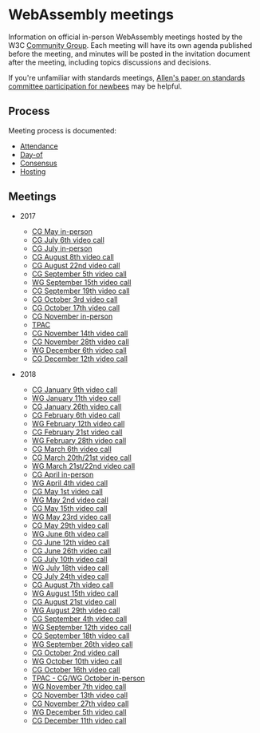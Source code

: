# WebAssembly meetings

Information on official in-person WebAssembly meetings hosted by the W3C
[Community Group](https://w3.org/community/webassembly/). Each meeting will have its own
agenda published before the meeting, and minutes will be posted in the
invitation document after the meeting, including topics discussions and
decisions.

If you're unfamiliar with standards meetings,
[Allen's paper on standards committee participation for newbees](http://wirfs-brock.com/allen/files/papers/standpats-asianplop2016.pdf)
may be helpful.

## Process

Meeting process is documented:

* [Attendance](process/attendance.md)
* [Day-of](process/day-of.md)
* [Consensus](process/consensus.md)
* [Hosting](process/hosting.md)

## Meetings

* 2017

   * [CG May in-person](2017/CG-05.md)
   * [CG July 6th video call](2017/CG-07-06.md)
   * [CG July in-person](2017/CG-07.md)
   * [CG August 8th video call](2017/CG-08-08.md)
   * [CG August 22nd video call](2017/CG-08-22.md)
   * [CG September 5th video call](2017/CG-09-05.md)
   * [WG September 15th video call](2017/WG-09-15.md)
   * [CG September 19th video call](2017/CG-09-19.md)
   * [CG October 3rd video call](2017/CG-10-03.md)
   * [CG October 17th video call](2017/CG-10-17.md)
   * [CG November in-person](2017/CG-11.md)
   * [TPAC](2017/TPAC.md)
   * [CG November 14th video call](2017/CG-11-14.md)
   * [CG November 28th video call](2017/CG-11-28.md)
   * [WG December 6th video call](2017/WG-12-06.md)
   * [CG December 12th video call](2017/CG-12-12.md)

* 2018

   * [CG January 9th video call](2018/CG-01-09.md)
   * [WG January 11th video call](2018/WG-01-11.md)
   * [CG January 26th video call](2018/CG-01-26.md)
   * [CG February 6th video call](2018/CG-02-06.md)
   * [WG February 12th video call](2018/WG-02-12.md)
   * [CG February 21st video call](2018/CG-02-21.md)
   * [WG February 28th video call](2018/WG-02-28.md)
   * [CG March 6th video call](2018/CG-03-06.md)
   * [CG March 20th/21st video call](2018/CG-03-20v21.md)
   * [WG March 21st/22nd video call](2018/WG-03-21v22.md)
   * [CG April in-person](2018/CG-04.md)
   * [WG April 4th video call](2018/WG-04-04.md)
   * [CG May 1st video call](2018/CG-05-01.md)
   * [WG May 2nd video call](2018/WG-05-02.md)
   * [CG May 15th video call](2018/CG-05-15.md)
   * [WG May 23rd video call](2018/WG-05-23.md)
   * [CG May 29th video call](2018/CG-05-29.md)
   * [WG June 6th video call](2018/WG-06-06.md)
   * [CG June 12th video call](2018/CG-06-12.md)
   * [CG June 26th video call](2018/CG-06-26.md)
   * [CG July 10th video call](2018/CG-07-10.md)
   * [WG July 18th video call](2018/WG-07-18.md)
   * [CG July 24th video call](2018/CG-07-24.md)
   * [CG August 7th video call](2018/CG-08-07.md)
   * [WG August 15th video call](2018/WG-08-15.md)
   * [CG August 21st video call](2018/CG-08-21.md)
   * [WG August 29th video call](2018/WG-08-29.md)
   * [CG September 4th video call](2018/CG-09-04.md)
   * [WG September 12th video call](2018/WG-09-12.md)
   * [CG September 18th video call](2018/CG-09-18.md)
   * [WG September 26th video call](2018/WG-09-26.md)
   * [CG October 2nd video call](2018/CG-10-02.md)
   * [WG October 10th video call](2018/WG-10-10.md)
   * [CG October 16th video call](2018/CG-10-16.md)
   * [TPAC - CG/WG October in-person](2018/TPAC.md)
   * [WG November 7th video call](2018/WG-11-7.md)
   * [CG November 13th video call](2018/CG-11-13.md)
   * [CG November 27th video call](2018/CG-11-27.md)
   * [WG December 5th video call](2018/WG-12-05.md)
   * [CG December 11th video call](2018/CG-12-11.md)
  
